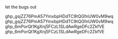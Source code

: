 let the bugs out

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
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
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
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